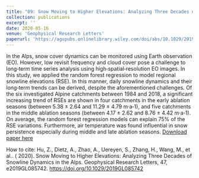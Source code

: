 ```yaml
---
title: "09: Snow Moving to Higher Elevations: Analyzing Three Decades of Snowline Dynamics in the Alps"
collection: publications
excerpt: ''
date: 2020-05-16
venue: 'Geophysical Research Letters'
paperurl: 'https://agupubs.onlinelibrary.wiley.com/doi/abs/10.1029/2019GL085742'
---
```

In the Alps, snow cover dynamics can be monitored using Earth observation (EO). However, low revisit frequency and cloud cover pose a challenge to long‐term time series analysis using high‐spatial‐resolution EO images. In this study, we applied the random forest regression to model regional snowline elevations (RSE). In this manner, daily snowline dynamics and their long‐term trends can be derived, despite the aforementioned challenges. Of the six investigated Alpine catchments between 1984 and 2018, a significant increasing trend of RSEs are shown in four catchments in the early ablation seasons (between 5.38 ± 2.64 and 11.29 ± 4.79 m·a‐1), and five catchments in the middle ablation seasons (between 4.17 ± 2.62 and 8.76 ± 4.42 m·a‐1). On average, the random forest regression models can explain 75% of the RSE variations. Furthermore, air temperature was found influential in snow persistence especially during middle and late ablation seasons.
[Download paper here](https://agupubs.onlinelibrary.wiley.com/doi/abs/10.1029/2019GL085742)

How to cite:  Hu, Z., Dietz, A., Zhao, A., Uereyen, S., Zhang, H., Wang, M., et al.. ( 2020). Snow Moving to Higher Elevations: Analyzing Three Decades of Snowline Dynamics in the Alps. Geophysical Research Letters, 47, e2019GL085742. https://doi.org/10.1029/2019GL085742 
